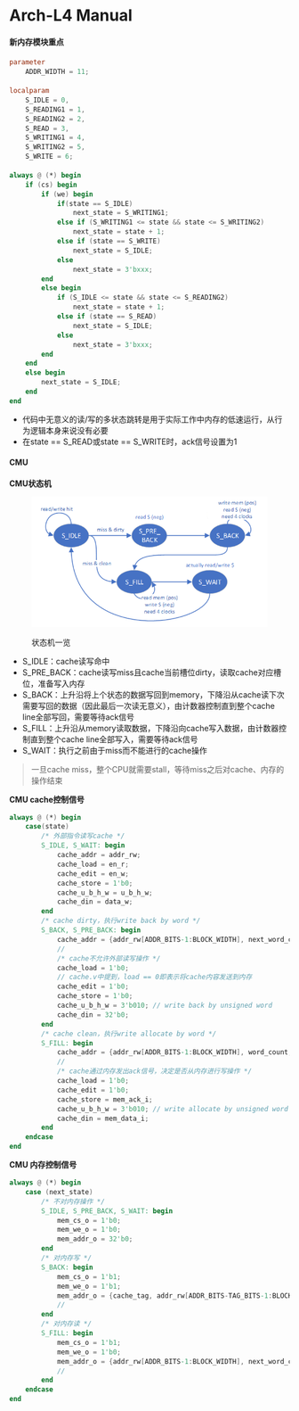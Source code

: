 # Arch-L4 Manual

#### 新内存模块重点

```verilog
parameter
	ADDR_WIDTH = 11;

localparam
	S_IDLE = 0,
	S_READING1 = 1,
	S_READING2 = 2,
	S_READ = 3,
	S_WRITING1 = 4,
	S_WRITING2 = 5,
	S_WRITE = 6;

always @ (*) begin
	if (cs) begin
		if (we) begin
			if(state == S_IDLE)
				next_state = S_WRITING1;
			else if (S_WRITING1 <= state && state <= S_WRITING2)
				next_state = state + 1;
			else if (state == S_WRITE)
				next_state = S_IDLE;
			else
				next_state = 3'bxxx;
		end
		else begin
			if (S_IDLE <= state && state <= S_READING2)
				next_state = state + 1;
			else if (state == S_READ)
				next_state = S_IDLE;
			else
				next_state = 3'bxxx;
		end
	end
	else begin
		next_state = S_IDLE;
	end
end
```

* 代码中无意义的读/写的多状态跳转是用于实际工作中内存的低速运行，从行为逻辑本身来说没有必要
* 在state == S\_READ或state == S\_WRITE时，ack信号设置为1

#### CMU

**CMU状态机**

<figure><img src=".gitbook/assets/image.png" alt=""><figcaption><p>状态机一览</p></figcaption></figure>

* S\_IDLE：cache读写命中
* S\_PRE\_BACK：cache读写miss且cache当前槽位dirty，读取cache对应槽位，准备写入内存
* S\_BACK：上升沿将上个状态的数据写回到memory，下降沿从cache读下次需要写回的数据（因此最后一次读无意义），由计数器控制直到整个cache line全部写回，需要等待ack信号
* S\_FILL：上升沿从memory读取数据，下降沿向cache写入数据，由计数器控制直到整个cache line全部写入，需要等待ack信号
* S\_WAIT：执行之前由于miss而不能进行的cache操作

> 一旦cache miss，整个CPU就需要stall，等待miss之后对cache、内存的操作结束

**CMU cache控制信号**

```verilog
always @ (*) begin
    case(state)
        /* 外部指令读写cache */
        S_IDLE, S_WAIT: begin
            cache_addr = addr_rw;
            cache_load = en_r;
            cache_edit = en_w;
            cache_store = 1'b0;
            cache_u_b_h_w = u_b_h_w;
            cache_din = data_w;
        end
        /* cache dirty，执行write back by word */
        S_BACK, S_PRE_BACK: begin
            cache_addr = {addr_rw[ADDR_BITS-1:BLOCK_WIDTH], next_word_count, {ELEMENT_WORDS_WIDTH{1'b0}}};
            //                                                                | WORD_BYTES_WIDTH |
            /* cache不允许外部读写操作 */
            cache_load = 1'b0;  
            // cache.v中提到，load == 0即表示将cache内容发送到内存
            cache_edit = 1'b0;
            cache_store = 1'b0;
            cache_u_b_h_w = 3'b010; // write back by unsigned word
            cache_din = 32'b0;
        end
        /* cache clean，执行write allocate by word */
        S_FILL: begin
            cache_addr = {addr_rw[ADDR_BITS-1:BLOCK_WIDTH], word_count, {ELEMENT_WORDS_WIDTH{1'b0}}};
            //                                                                | WORD_BYTES_WIDTH |
            /* cache通过内存发出ack信号，决定是否从内存进行写操作 */
            cache_load = 1'b0;
            cache_edit = 1'b0;
            cache_store = mem_ack_i;
            cache_u_b_h_w = 3'b010; // write allocate by unsigned word
            cache_din = mem_data_i;
        end
    endcase
end
```

**CMU 内存控制信号**

```verilog
always @ (*) begin
    case (next_state)
        /* 不对内存操作 */
        S_IDLE, S_PRE_BACK, S_WAIT: begin
            mem_cs_o = 1'b0;
            mem_we_o = 1'b0;
            mem_addr_o = 32'b0;
        end
        /* 对内存写 */
        S_BACK: begin
            mem_cs_o = 1'b1;
            mem_we_o = 1'b1;
            mem_addr_o = {cache_tag, addr_rw[ADDR_BITS-TAG_BITS-1:BLOCK_WIDTH], next_word_count, {ELEMENT_WORDS_WIDTH{1'b0}}};
            //                                                                                    | WORD_BYTES_WIDTH |
        end
        /* 对内存读 */
        S_FILL: begin
            mem_cs_o = 1'b1;
            mem_we_o = 1'b0;
            mem_addr_o = {addr_rw[ADDR_BITS-1:BLOCK_WIDTH], next_word_count, {ELEMENT_WORDS_WIDTH{1'b0}}};
            //                                                                | WORD_BYTES_WIDTH |
        end
    endcase
end
```
